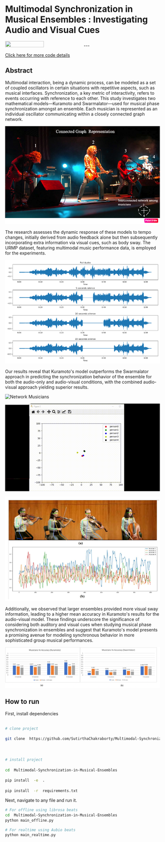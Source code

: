 
# Multimodal Synchronization in Musical Ensembles : Investigating Audio and Visual Cues
 
<img src = 'https://www.python.org/static/img/python-logo.png' width="50%" height="50%">
---

[Click here for more code details](Code_explaination.md)

## Abstract

  

Multimodal interaction, being a dynamic process, can be modeled as a set of coupled oscillators in certain situations with repetitive aspects, such as musical interfaces. Synchronization, a key metric of interactivity, refers to events occurring with reference to each other. This study investigates two mathematical models—Kuramoto and Swarmalator—used for musical phase synchronization amongst an ensemble. Each musician is represented as an individual oscillator communicating within a closely connected graph network.

  

![Network Musicians](image/Fig1.jpg)

  

The research assesses the dynamic response of these models to tempo changes, initially derived from audio feedback alone but then subsequently incorporating extra information via visual cues, such as body sway. The URMP dataset, featuring multimodal music performance data, is employed for the experiments.

  

![Network Musicians](image/Fig4.png)

  
  

Our results reveal that Kuramoto's model outperforms the Swarmalator approach in predicting the synchronization behavior of the ensemble for both the audio-only and audio-visual conditions, with the combined audio-visual approach yielding superior results.

  

![Network Musicians](image/pose%20estimation.gif)

![Network Musicians](image/Phase%20Oscillator.gif)

![Network Musicians](image/Fig5.png)

  
  

Additionally, we observed that larger ensembles provided more visual sway information, leading to a higher mean accuracy in Kuramoto's results for the audio-visual model. These findings underscore the significance of considering both auditory and visual cues when studying musical phase synchronization in ensembles and suggest that Kuramoto's model presents a promising avenue for modeling synchronous behavior in more sophisticated group musical performances.

![Network Musicians](image/Fig7.png)

  
  
  

## How to run

First, install dependencies

```bash

# clone project

git clone  https://github.com/SutirthaChakraborty/Multimodal-Synchronization-in-Musical-Ensembles.git

  

# install project

cd  Multimodal-Synchronization-in-Musical-Ensembles

pip install  -e  .

pip install  -r  requirements.txt

```

Next, navigate to any file and run it.

```bash
# For offline using librosa beats
cd  Multimodal-Synchronization-in-Musical-Ensembles
python main_offline.py
```
```bash
# For realtime using Aubio beats
python main_realtime.py
```